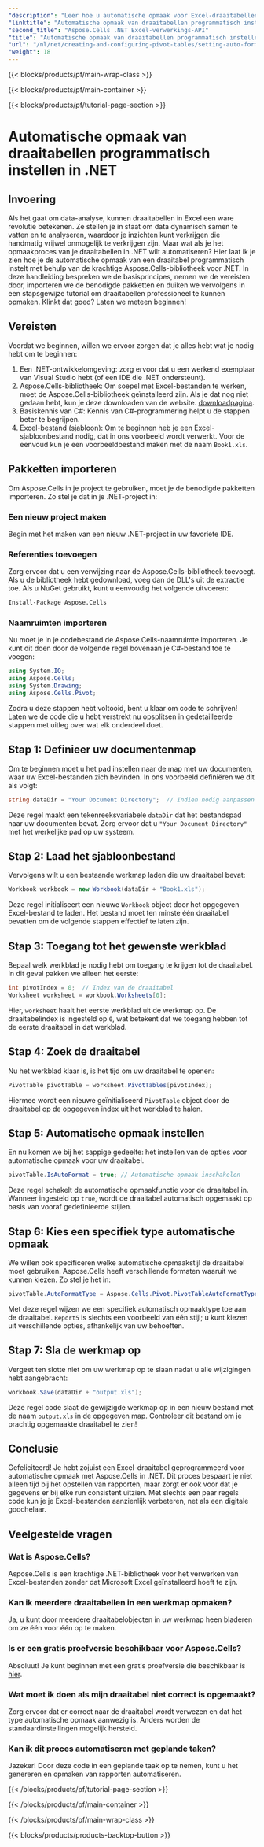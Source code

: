 ```yaml
---
"description": "Leer hoe u automatische opmaak voor Excel-draaitabellen programmatisch kunt instellen met behulp van Aspose.Cells voor .NET in deze gedetailleerde stapsgewijze zelfstudie."
"linktitle": "Automatische opmaak van draaitabellen programmatisch instellen in .NET"
"second_title": "Aspose.Cells .NET Excel-verwerkings-API"
"title": "Automatische opmaak van draaitabellen programmatisch instellen in .NET"
"url": "/nl/net/creating-and-configuring-pivot-tables/setting-auto-format/"
"weight": 18
---
```


{{< blocks/products/pf/main-wrap-class >}}

{{< blocks/products/pf/main-container >}}

{{< blocks/products/pf/tutorial-page-section >}}

# Automatische opmaak van draaitabellen programmatisch instellen in .NET

## Invoering
Als het gaat om data-analyse, kunnen draaitabellen in Excel een ware revolutie betekenen. Ze stellen je in staat om data dynamisch samen te vatten en te analyseren, waardoor je inzichten kunt verkrijgen die handmatig vrijwel onmogelijk te verkrijgen zijn. Maar wat als je het opmaakproces van je draaitabellen in .NET wilt automatiseren? Hier laat ik je zien hoe je de automatische opmaak van een draaitabel programmatisch instelt met behulp van de krachtige Aspose.Cells-bibliotheek voor .NET.
In deze handleiding bespreken we de basisprincipes, nemen we de vereisten door, importeren we de benodigde pakketten en duiken we vervolgens in een stapsgewijze tutorial om draaitabellen professioneel te kunnen opmaken. Klinkt dat goed? Laten we meteen beginnen!
## Vereisten
Voordat we beginnen, willen we ervoor zorgen dat je alles hebt wat je nodig hebt om te beginnen:
1. Een .NET-ontwikkelomgeving: zorg ervoor dat u een werkend exemplaar van Visual Studio hebt (of een IDE die .NET ondersteunt).
2. Aspose.Cells-bibliotheek: Om soepel met Excel-bestanden te werken, moet de Aspose.Cells-bibliotheek geïnstalleerd zijn. Als je dat nog niet gedaan hebt, kun je deze downloaden van de website. [downloadpagina](https://releases.aspose.com/cells/net/).
3. Basiskennis van C#: Kennis van C#-programmering helpt u de stappen beter te begrijpen.
4. Excel-bestand (sjabloon): Om te beginnen heb je een Excel-sjabloonbestand nodig, dat in ons voorbeeld wordt verwerkt. Voor de eenvoud kun je een voorbeeldbestand maken met de naam `Book1.xls`.
## Pakketten importeren
Om Aspose.Cells in je project te gebruiken, moet je de benodigde pakketten importeren. Zo stel je dat in je .NET-project in:
### Een nieuw project maken
Begin met het maken van een nieuw .NET-project in uw favoriete IDE. 
### Referenties toevoegen
Zorg ervoor dat u een verwijzing naar de Aspose.Cells-bibliotheek toevoegt. Als u de bibliotheek hebt gedownload, voeg dan de DLL's uit de extractie toe. Als u NuGet gebruikt, kunt u eenvoudig het volgende uitvoeren:
```bash
Install-Package Aspose.Cells
```
### Naamruimten importeren
Nu moet je in je codebestand de Aspose.Cells-naamruimte importeren. Je kunt dit doen door de volgende regel bovenaan je C#-bestand toe te voegen:
```csharp
using System.IO;
using Aspose.Cells;
using System.Drawing;
using Aspose.Cells.Pivot;
```
Zodra u deze stappen hebt voltooid, bent u klaar om code te schrijven!
Laten we de code die u hebt verstrekt nu opsplitsen in gedetailleerde stappen met uitleg over wat elk onderdeel doet. 
## Stap 1: Definieer uw documentenmap
Om te beginnen moet u het pad instellen naar de map met uw documenten, waar uw Excel-bestanden zich bevinden. In ons voorbeeld definiëren we dit als volgt:
```csharp
string dataDir = "Your Document Directory";  // Indien nodig aanpassen
```
Deze regel maakt een tekenreeksvariabele `dataDir` dat het bestandspad naar uw documenten bevat. Zorg ervoor dat u `"Your Document Directory"` met het werkelijke pad op uw systeem.
## Stap 2: Laad het sjabloonbestand
Vervolgens wilt u een bestaande werkmap laden die uw draaitabel bevat:
```csharp
Workbook workbook = new Workbook(dataDir + "Book1.xls");
```
Deze regel initialiseert een nieuwe `Workbook` object door het opgegeven Excel-bestand te laden. Het bestand moet ten minste één draaitabel bevatten om de volgende stappen effectief te laten zijn.
## Stap 3: Toegang tot het gewenste werkblad
Bepaal welk werkblad je nodig hebt om toegang te krijgen tot de draaitabel. In dit geval pakken we alleen het eerste:
```csharp
int pivotIndex = 0;  // Index van de draaitabel
Worksheet worksheet = workbook.Worksheets[0];
```
Hier, `worksheet` haalt het eerste werkblad uit de werkmap op. De draaitabelindex is ingesteld op `0`, wat betekent dat we toegang hebben tot de eerste draaitabel in dat werkblad.
## Stap 4: Zoek de draaitabel
Nu het werkblad klaar is, is het tijd om uw draaitabel te openen:
```csharp
PivotTable pivotTable = worksheet.PivotTables[pivotIndex];
```
Hiermee wordt een nieuwe geïnitialiseerd `PivotTable` object door de draaitabel op de opgegeven index uit het werkblad te halen.
## Stap 5: Automatische opmaak instellen
En nu komen we bij het sappige gedeelte: het instellen van de opties voor automatische opmaak voor uw draaitabel.
```csharp
pivotTable.IsAutoFormat = true; // Automatische opmaak inschakelen
```
Deze regel schakelt de automatische opmaakfunctie voor de draaitabel in. Wanneer ingesteld op `true`, wordt de draaitabel automatisch opgemaakt op basis van vooraf gedefinieerde stijlen.
## Stap 6: Kies een specifiek type automatische opmaak
We willen ook specificeren welke automatische opmaakstijl de draaitabel moet gebruiken. Aspose.Cells heeft verschillende formaten waaruit we kunnen kiezen. Zo stel je het in:
```csharp
pivotTable.AutoFormatType = Aspose.Cells.Pivot.PivotTableAutoFormatType.Report5;
```
Met deze regel wijzen we een specifiek automatisch opmaaktype toe aan de draaitabel. `Report5` is slechts een voorbeeld van één stijl; u kunt kiezen uit verschillende opties, afhankelijk van uw behoeften. 
## Stap 7: Sla de werkmap op
Vergeet ten slotte niet om uw werkmap op te slaan nadat u alle wijzigingen hebt aangebracht:
```csharp
workbook.Save(dataDir + "output.xls");
```
Deze regel code slaat de gewijzigde werkmap op in een nieuw bestand met de naam `output.xls` in de opgegeven map. Controleer dit bestand om je prachtig opgemaakte draaitabel te zien!
## Conclusie
Gefeliciteerd! Je hebt zojuist een Excel-draaitabel geprogrammeerd voor automatische opmaak met Aspose.Cells in .NET. Dit proces bespaart je niet alleen tijd bij het opstellen van rapporten, maar zorgt er ook voor dat je gegevens er bij elke run consistent uitzien. Met slechts een paar regels code kun je je Excel-bestanden aanzienlijk verbeteren, net als een digitale goochelaar.
## Veelgestelde vragen
### Wat is Aspose.Cells?
Aspose.Cells is een krachtige .NET-bibliotheek voor het verwerken van Excel-bestanden zonder dat Microsoft Excel geïnstalleerd hoeft te zijn.
### Kan ik meerdere draaitabellen in een werkmap opmaken?
Ja, u kunt door meerdere draaitabelobjecten in uw werkmap heen bladeren om ze één voor één op te maken.
### Is er een gratis proefversie beschikbaar voor Aspose.Cells?
Absoluut! Je kunt beginnen met een gratis proefversie die beschikbaar is [hier](https://releases.aspose.com/).
### Wat moet ik doen als mijn draaitabel niet correct is opgemaakt?
Zorg ervoor dat er correct naar de draaitabel wordt verwezen en dat het type automatische opmaak aanwezig is. Anders worden de standaardinstellingen mogelijk hersteld.
### Kan ik dit proces automatiseren met geplande taken?
Jazeker! Door deze code in een geplande taak op te nemen, kunt u het genereren en opmaken van rapporten automatiseren.

{{< /blocks/products/pf/tutorial-page-section >}}

{{< /blocks/products/pf/main-container >}}

{{< /blocks/products/pf/main-wrap-class >}}

{{< blocks/products/products-backtop-button >}}